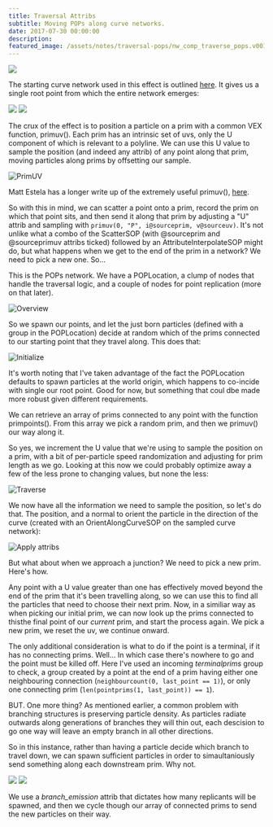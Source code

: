 ```yaml
---
title: Traversal Attribs
subtitle: Moving POPs along curve networks.
date: 2017-07-30 00:00:00
description:
featured_image: /assets/notes/traversal-pops/nw_comp_traverse_pops.v001.jpg
---
```


<div class="gallery" data-columns="2">
	<img src="/assets/notes/traversal-pops/traversal_pops-poster.gif">
</div>

The starting curve network used in this effect is outlined [here](/notes/tendrils). It gives us a single root point from which the entire network emerges:

<div class="gallery" data-columns="2">
		<img src="/assets/notes/traversal-pops/traverse_pops_initial.close.jpg">
		<img src="/assets/notes/traversal-pops/traverse_pops_initial.far.jpg">
</div>

The crux of the effect is to position a particle on a prim with a common VEX function, primuv(). Each prim has an intrinsic set of uvs, only the U component of which is relevant to a polyline. We can use this U value to sample the position (and indeed any attrib) of any point along that prim, moving particles along prims by offsetting our sample.

![PrimUV](../assets/notes/traversal-pops/primuv.gif)

Matt Estela has a longer write up of the extremely useful primuv(), [here](https://tokeru.com/cgwiki/JoyOfVex19.html).

So with this in mind, we can scatter a point onto a prim, record the prim on which that point sits, and then send it along that prim by adjusting a "U" attrib and sampling with ```primuv(0, "P", i@sourceprim, v@sourceuv)```. It's not unlike what a combo of the ScatterSOP (with @sourceprim and @sourceprimuv attribs ticked) followed by an AttributeInterpolateSOP might do, but what happens when we get to the end of the prim in a network? We need to pick a new one. So...

This is the POPs network. We have a POPLocation, a clump of nodes that handle the traversal logic, and a couple of nodes for point replication (more on that later).

![Overview](/assets/notes/traversal-pops/traverse_pops_overview.jpg)

So we spawn our points, and let the just born particles (defined with a group in the POPLocation) decide at random which of the prims connected to our starting point that they travel along. This does that:

![Initialize](/assets/notes/traversal-pops/traverse_pops_init.jpg)

It's worth noting that I've taken advantage of the fact the POPLocation defaults to spawn particles at the world origin, which happens to co-incide with single our root point. Good for now, but something that coul dbe made more robust given different requirements.

We can retrieve an array of prims connected to any point with the function primpoints(). From this array we pick a random prim, and then we primuv() our way along it.

So yes, we increment the U value that we're using to sample the position on a prim, with a bit of per-particle speed randomization and adjusting for prim length as we go. Looking at this now we could probably optimize away a few of the less prone to changing values, but none the less:

![Traverse](/assets/notes/traversal-pops/traverse_pops_traverse.jpg)

We now have all the information we need to sample the position, so let's do that. The position, and a normal to orient the particle in the direction of the curve (created with an OrientAlongCurveSOP on the sampled curve network):

![Apply attribs](/assets/notes/traversal-pops/traverse_pops_apply.jpg)

But what about when we approach a junction? We need to pick a new prim. Here's how.

Any point with a U value greater than one has effectively moved beyond the end of the prim that it's been travelling along, so we can use this to find all the particles that need to choose their next prim. Now, in a similiar way as when picking our initial prim, we can now look up the prims connected to thisthe final point of our *current* prim, and start the process again. We pick a new prim, we reset the uv, we continue onward.

The only additional consideration is what to do if the point is a terminal, if it has no connecting prims. Well... In which case there's nowhere to go and the point must be killed off. Here I've used an incoming *terminalprims* group to check, a group created by a point at the end of a prim having either one neighbouring connection (```neighbourcount(0, last_point == 1)```), or only one connecting prim (```len(pointprims(1, last_point)) == 1```).

BUT. One more thing? As mentioned earlier, a common problem with branching structures is preserving particle density. As particles radiate outwards along generations of branches they will thin out, each descision to go one way will leave an empty branch in all other directions.

So in this instance, rather than having a particle decide which branch to travel down, we can spawn sufficient particles in order to simaultaniously send something along each downstream prim. Why not.

<div class="gallery" data-columns="2">
	<img src="/assets/notes/traversal-pops/traverse_pops_branch_source.jpg">
	<img src="/assets/notes/traversal-pops/traverse_pops_initbranches.jpg">	
</div>

We use a *branch_emission* attrib that dictates how many replicants will be spawned, and then we cycle though our array of connected prims to send the new particles on their way.